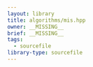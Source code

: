 ```yaml
---
layout: library
title: algorithms/mis.hpp
owner: __MISSING__
brief: __MISSING__
tags:
  - sourcefile
library-type: sourcefile
---
```

